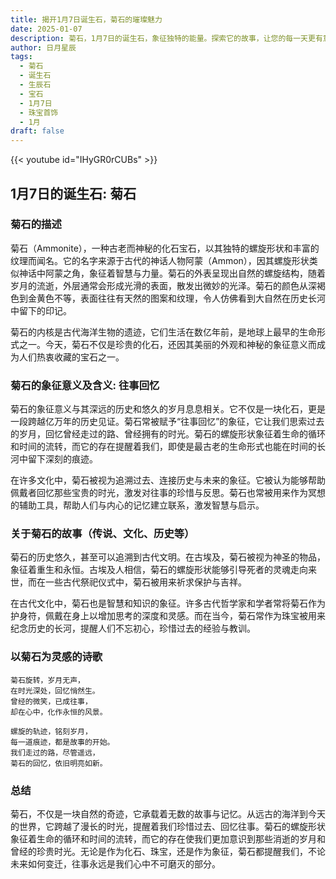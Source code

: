 ```yaml
---
title: 揭开1月7日诞生石，菊石的璀璨魅力
date: 2025-01-07
description: 菊石，1月7日的诞生石，象征独特的能量。探索它的故事，让您的每一天更有意义。
author: 日月星辰
tags:
  - 菊石
  - 诞生石
  - 生辰石
  - 宝石
  - 1月7日
  - 珠宝首饰
  - 1月
draft: false
---
```


{{< youtube id="IHyGR0rCUBs" >}}

## 1月7日的诞生石: 菊石

### 菊石的描述

菊石（Ammonite），一种古老而神秘的化石宝石，以其独特的螺旋形状和丰富的纹理而闻名。它的名字来源于古代的神话人物阿蒙（Ammon），因其螺旋形状类似神话中阿蒙之角，象征着智慧与力量。菊石的外表呈现出自然的螺旋结构，随着岁月的流逝，外层通常会形成光滑的表面，散发出微妙的光泽。菊石的颜色从深褐色到金黄色不等，表面往往有天然的图案和纹理，令人仿佛看到大自然在历史长河中留下的印记。

菊石的内核是古代海洋生物的遗迹，它们生活在数亿年前，是地球上最早的生命形式之一。今天，菊石不仅是珍贵的化石，还因其美丽的外观和神秘的象征意义而成为人们热衷收藏的宝石之一。

### 菊石的象征意义及含义: 往事回忆

菊石的象征意义与其深远的历史和悠久的岁月息息相关。它不仅是一块化石，更是一段跨越亿万年的历史见证。菊石常被赋予“往事回忆”的象征，它让我们思索过去的岁月，回忆曾经走过的路、曾经拥有的时光。菊石的螺旋形状象征着生命的循环和时间的流转，而它的存在提醒着我们，即使是最古老的生命形式也能在时间的长河中留下深刻的痕迹。

在许多文化中，菊石被视为追溯过去、连接历史与未来的象征。它被认为能够帮助佩戴者回忆那些宝贵的时光，激发对往事的珍惜与反思。菊石也常被用来作为冥想的辅助工具，帮助人们与内心的记忆建立联系，激发智慧与启示。

### 关于菊石的故事（传说、文化、历史等）

菊石的历史悠久，甚至可以追溯到古代文明。在古埃及，菊石被视为神圣的物品，象征着重生和永恒。古埃及人相信，菊石的螺旋形状能够引导死者的灵魂走向来世，而在一些古代祭祀仪式中，菊石被用来祈求保护与吉祥。

在古代文化中，菊石也是智慧和知识的象征。许多古代哲学家和学者常将菊石作为护身符，佩戴在身上以增加思考的深度和灵感。而在当今，菊石常作为珠宝被用来纪念历史的长河，提醒人们不忘初心，珍惜过去的经验与教训。

### 以菊石为灵感的诗歌

	菊石旋转，岁月无声，  
	在时光深处，回忆悄然生。  
	曾经的微笑，已成往事，  
	却在心中，化作永恒的风景。
	
	螺旋的轨迹，铭刻岁月，  
	每一道痕迹，都是故事的开始。  
	我们走过的路，尽管遥远，  
	菊石的回忆，依旧明亮如新。

### 总结

菊石，不仅是一块自然的奇迹，它承载着无数的故事与记忆。从远古的海洋到今天的世界，它跨越了漫长的时光，提醒着我们珍惜过去、回忆往事。菊石的螺旋形状象征着生命的循环和时间的流转，而它的存在使我们更加意识到那些消逝的岁月和曾经的珍贵时光。无论是作为化石、珠宝，还是作为象征，菊石都提醒我们，不论未来如何变迁，往事永远是我们心中不可磨灭的部分。